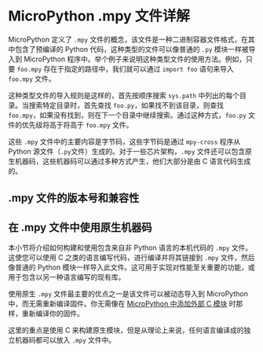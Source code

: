 # MicroPython .mpy 文件详解

MicroPython 定义了 `.mpy` 文件的概念，该文件是一种二进制容器文件格式，在其中包含了预编译的 Python 代码，这种类型的文件可以像普通的 `.py` 模块一样被导入到  MicroPython 程序中。举个例子来说明这种类型文件的使用方法。例如，只要 `foo.mpy` 存在于指定的路径中，我们就可以通过 `import foo` 语句来导入 `foo.mpy` 文件。

这种类型文件的导入规则是这样的，首先按顺序搜索 `sys.path` 中列出的每个目录。当搜索特定目录时，首先查找 `foo.py`，如果找不到该目录，则查找 `foo.mpy`，如果没有找到，则在下一个目录中继续搜索。通过这种方式，`foo.py` 文件的优先级将高于将高于 `foo.mpy` 文件。

这些 `.mpy` 文件中的主要内容是字节码，这些字节码是通过 `mpy-cross` 程序从 Python 源文件（`.py`文件）生成的。对于一些芯片架构，`.mpy` 文件还可以包含原生机器码，这些机器码可以通过多种方式产生，他们大部分是由 C 语言代码生成的。

## .mpy 文件的版本号和兼容性

## 在 .mpy 文件中使用原生机器码

本小节将介绍如何构建和使用包含来自非 Python 语言的本机代码的  `.mpy` 文件。
这使您可以使用 C 之类的语言编写代码，进行编译并将其链接到 `.mpy` 文件，然后像普通的 Python 模块一样导入此文件。这可用于实现对性能至关重要的功能，或用于包含以另一种语言编写的现有库。

使用原生 `.mpy` 文件最主要的优点之一是该文件可以被动态导入到 MicroPython 中，而无需重新编译固件。你无需像在 [MicroPython 中添加外部 C 模块](external_c_modules.md) 时那样，重新编译你的固件。

这里的重点是使用 C 来构建原生模块，但是从理论上来说，任何语言编译成的独立机器码都可以放入  `.mpy` 文件中。

